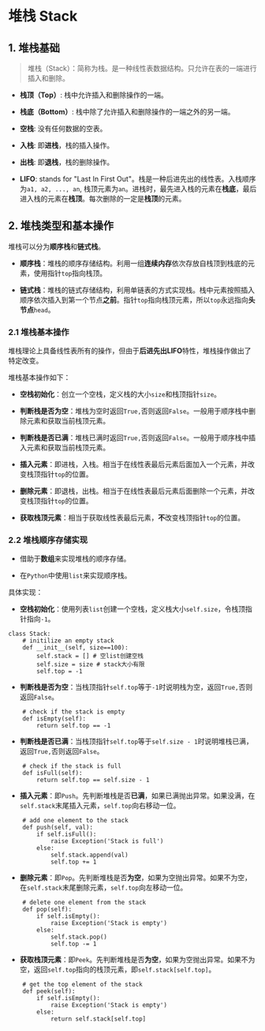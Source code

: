 # 堆栈 Stack

## 1. 堆栈基础

> 堆栈（Stack）：简称为栈。是一种线性表数据结构。只允许在表的一端进行插入和删除。

* **栈顶（Top）**: 栈中允许插入和删除操作的一端。

* **栈底（Bottom）**: 栈中除了允许插入和删除操作的一端之外的另一端。 

* **空栈**: 没有任何数据的空表。

* **入栈**: 即**进栈**，栈的插入操作。

* **出栈**: 即**退栈**，栈的删除操作。

* **LIFO**: stands for "Last In First Out"。栈是一种后进先出的线性表。入栈顺序为`a1, a2, ..., an`, 栈顶元素为`an`。进栈时，最先进入栈的元素在**栈底**，最后进入栈的元素在**栈顶**。每次删除的一定是**栈顶**的元素。

## 2. 堆栈类型和基本操作
堆栈可以分为**顺序栈**和**链式栈**。

* **顺序栈**：堆栈的顺序存储结构。利用一组**连续内存**依次存放自栈顶到栈底的元素，使用指针`top`指向栈顶。
  
* **链式栈**：堆栈的链式存储结构，利用单链表的方式实现栈。栈中元素按照插入顺序依次插入到第一个节点**之前**。指针`top`指向栈顶元素，所以`top`永远指向**头节点**`head`。

### 2.1 堆栈基本操作
堆栈理论上具备线性表所有的操作，但由于**后进先出LIFO**特性，堆栈操作做出了特定改变。

堆栈基本操作如下：

* **空栈初始化**：创立一个空栈，定义栈的大小`size`和栈顶指针`size`。

* **判断栈是否为空**：堆栈为空时返回`True,`否则返回`False`。一般用于顺序栈中删除元素和获取当前栈顶元素。

* **判断栈是否已满**：堆栈已满时返回`True,`否则返回`False`。一般用于顺序栈中插入元素和获取当前栈顶元素。

* **插入元素**：即进栈，入栈。相当于在线性表最后元素后面加入一个元素，并改变栈顶指针`top`的位置。

* **删除元素**：即退栈，出栈。相当于在线性表最后元素后面删除一个元素，并改变栈顶指针`top`的位置。

* **获取栈顶元素**：相当于获取线性表最后元素，**不**改变栈顶指针`top`的位置。

### 2.2 堆栈顺序存储实现

* 借助于**数组**来实现堆栈的顺序存储。

* 在`Python`中使用`list`来实现顺序栈。

具体实现：

* **空栈初始化**：使用列表`list`创建一个空栈，定义栈大小`self.size`，令栈顶指针指向`-1`。

```
class Stack:
    # initilize an empty stack
    def __init__(self, size==100):
        self.stack = [] # 空list创建空栈
        self.size = size # stack大小有限
        self.top = -1
```

* **判断栈是否为空**：当栈顶指针`self.top`等于`-1`时说明栈为空，返回`True,`否则返回`False`。

```
    # check if the stack is empty
    def isEmpty(self):
        return self.top == -1
```

* **判断栈是否已满**：当栈顶指针`self.top`等于`self.size - 1`时说明堆栈已满，返回`True,`否则返回`False`。 

```
    # check if the stack is full
    def isFull(self):
        return self.top == self.size - 1
```

* **插入元素**：即`Push`。先判断堆栈是否**已满**，如果已满抛出异常。如果没满，在`self.stack`末尾插入元素，`self.top`向右移动一位。

```
    # add one element to the stack
    def push(self, val):
        if self.isFull():
            raise Exception('Stack is full')
        else:
            self.stack.append(val)
            self.top += 1
```

* **删除元素**：即`Pop`。先判断堆栈是否**为空**，如果为空抛出异常。如果不为空，在`self.stack`末尾删除元素，`self.top`向左移动一位。

```
    # delete one element from the stack
    def pop(self):
        if self.isEmpty():
            raise Exception('Stack is empty')
        else:
            self.stack.pop()
            self.top -= 1
```

* **获取栈顶元素**：即`Peek`。先判断堆栈是否**为空**，如果为空抛出异常。如果不为空，返回`self.top`指向的栈顶元素，即`self.stack[self.top]`。

```
    # get the top element of the stack
    def peek(self):
        if self.isEmpty():
            raise Exception('Stack is empty')
        else:
            return self.stack[self.top]
```

